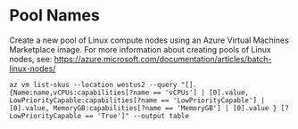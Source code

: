 
# Pool Names

Create a new pool of Linux compute nodes using an Azure Virtual Machines
Marketplace image. For more information about creating pools of Linux
nodes, see: https://azure.microsoft.com/documentation/articles/batch-linux-nodes/

```shell
az vm list-skus --location westus2 --query "[].{Name:name,vCPUs:capabilities[?name == 'vCPUs'] | [0].value, LowPriorityCapable:capabilities[?name == 'LowPriorityCapable'] | [0].value, MemoryGB:capabilities[?name == 'MemoryGB'] | [0].value } [?LowPriorityCapable == 'True']" --output table
```
